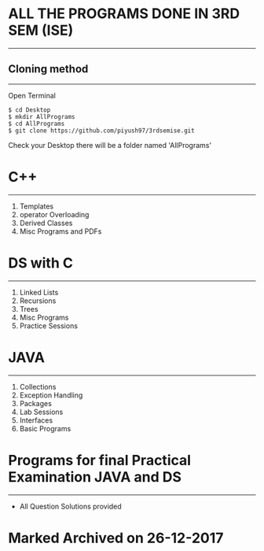 # ALL THE PROGRAMS DONE IN 3RD SEM (ISE)
--------
## Cloning method
  -------
  Open Terminal
  
    $ cd Desktop
    $ mkdir AllPrograms
    $ cd AllPrograms
    $ git clone https://github.com/piyush97/3rdsemise.git
Check your Desktop there will be a folder named 'AllPrograms' 

#   C++
----
1. Templates
2. operator Overloading
3. Derived Classes
4. Misc Programs and PDFs

#   DS with C
-------
1. Linked Lists
2. Recursions
3. Trees
4. Misc Programs
5. Practice Sessions

#   JAVA
------
1. Collections
2. Exception Handling
3. Packages
4. Lab Sessions
5. Interfaces
6. Basic Programs

#   Programs for final Practical Examination JAVA and DS
-------
* All Question Solutions provided

# Marked Archived on 26-12-2017
